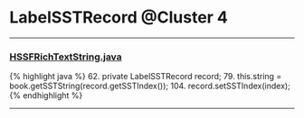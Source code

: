 # LabelSSTRecord @Cluster 4

***

### [HSSFRichTextString.java](https://searchcode.com/codesearch/view/15642304/)
{% highlight java %}
62. private LabelSSTRecord record;
79.   this.string = book.getSSTString(record.getSSTIndex());
104.     record.setSSTIndex(index);
{% endhighlight %}

***

